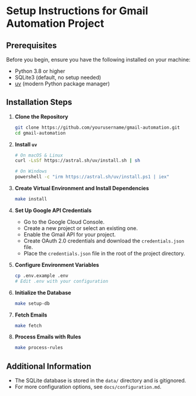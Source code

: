 # Setup Instructions for Gmail Automation Project

## Prerequisites

Before you begin, ensure you have the following installed on your machine:

- Python 3.8 or higher
- SQLite3 (default, no setup needed)
- [uv](https://github.com/astral-sh/uv) (modern Python package manager)

## Installation Steps

1. **Clone the Repository**

   ```bash
   git clone https://github.com/yourusername/gmail-automation.git
   cd gmail-automation
   ```

2. **Install `uv`**

   ```bash
   # On macOS & Linux
   curl -LsSf https://astral.sh/uv/install.sh | sh

   # On Windows
   powershell -c "irm https://astral.sh/uv/install.ps1 | iex"
   ```

3. **Create Virtual Environment and Install Dependencies**

   ```bash
   make install
   ```

4. **Set Up Google API Credentials**

   - Go to the Google Cloud Console.
   - Create a new project or select an existing one.
   - Enable the Gmail API for your project.
   - Create OAuth 2.0 credentials and download the `credentials.json` file.
   - Place the `credentials.json` file in the root of the project directory.

5. **Configure Environment Variables**

   ```bash
   cp .env.example .env
   # Edit .env with your configuration
   ```

6. **Initialize the Database**

   ```bash
   make setup-db
   ```

7. **Fetch Emails**

   ```bash
   make fetch
   ```

8. **Process Emails with Rules**

   ```bash
   make process-rules
   ```

## Additional Information

- The SQLite database is stored in the `data/` directory and is gitignored.
- For more configuration options, see `docs/configuration.md`.
